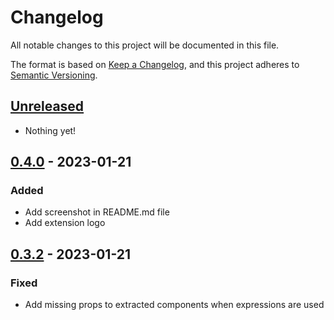# Changelog

All notable changes to this project will be documented in this file.

The format is based on [Keep a Changelog](https://keepachangelog.com/en/1.0.0/),
and this project adheres to [Semantic Versioning](https://semver.org/spec/v2.0.0.html).

## [Unreleased]

- Nothing yet!

## [0.4.0] - 2023-01-21

### Added

- Add screenshot in README.md file
- Add extension logo

## [0.3.2] - 2023-01-21

### Fixed

- Add missing props to extracted components when expressions are used

[unreleased]: https://github.com/dimitribarbot/tailwind-styled-components-extractor/compare/v0.4.0...HEAD
[0.4.0]: https://github.com/dimitribarbot/tailwind-styled-components-extractor/compare/v0.3.2...v0.4.0
[0.3.2]: https://github.com/dimitribarbot/tailwind-styled-components-extractor/compare/b72f621adfcd460d7f15241dea247ebaa074dbea...v0.3.2
